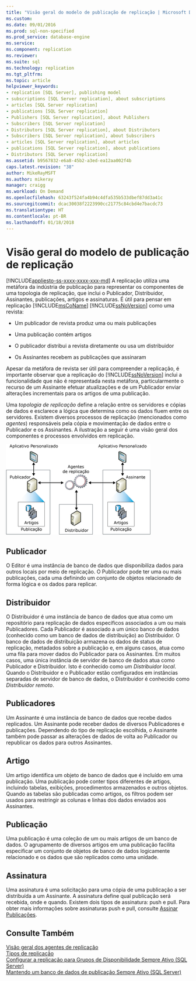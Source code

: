 ```yaml
---
title: "Visão geral do modelo de publicação de replicação | Microsoft Docs"
ms.custom: 
ms.date: 09/01/2016
ms.prod: sql-non-specified
ms.prod_service: database-engine
ms.service: 
ms.component: replication
ms.reviewer: 
ms.suite: sql
ms.technology: replication
ms.tgt_pltfrm: 
ms.topic: article
helpviewer_keywords:
- replication [SQL Server], publishing model
- subscriptions [SQL Server replication], about subscriptions
- articles [SQL Server replication]
- publications [SQL Server replication]
- Publishers [SQL Server replication], about Publishers
- Subscribers [SQL Server replication]
- Distributors [SQL Server replication], about Distributors
- Subscribers [SQL Server replication], about Subscribers
- articles [SQL Server replication], about articles
- publications [SQL Server replication], about publications
- Distributors [SQL Server replication]
ms.assetid: b9567832-e6a8-45b2-a3ed-ea12aa002f4b
caps.latest.revision: "38"
author: MikeRayMSFT
ms.author: mikeray
manager: craigg
ms.workload: On Demand
ms.openlocfilehash: 63243f524fa4b94c4dfa535b533dbef87dd3a41c
ms.sourcegitcommit: dcac30038f2223990cc21775c84cbd4e7bacdc73
ms.translationtype: HT
ms.contentlocale: pt-BR
ms.lasthandoff: 01/18/2018
---
```

# <a name="replication-publishing-model-overview"></a>Visão geral do modelo de publicação de replicação
[!INCLUDE[appliesto-ss-xxxx-xxxx-xxx-md](../../../includes/appliesto-ss-xxxx-xxxx-xxx-md.md)] A replicação utiliza uma metáfora da indústria de publicação para representar os componentes de uma topologia de replicação, que inclui o Publicador, Distribuidor, Assinantes, publicações, artigos e assinaturas. É útil para pensar em replicação [!INCLUDE[msCoName](../../../includes/msconame-md.md)] [!INCLUDE[ssNoVersion](../../../includes/ssnoversion-md.md)] como uma revista:  
  
-   Um publicador de revista produz uma ou mais publicações  
  
-   Uma publicação contém artigos  
  
-   O publicador distribui a revista diretamente ou usa um distribuidor  
  
-   Os Assinantes recebem as publicações que assinaram  
  
 Apesar da metáfora de revista ser útil para compreender a replicação, é importante observar que a replicação do [!INCLUDE[ssNoVersion](../../../includes/ssnoversion-md.md)] inclui a funcionalidade que não é representada nesta metáfora, particularmente o recurso de um Assinante efetuar atualizações e de um Publicador enviar alterações incrementais para os artigos de uma publicação.  
  
 Uma *topologia de replicação* define a relação entre os servidores e cópias de dados e esclarece a lógica que determina como os dados fluem entre os servidores. Existem diversos processos de replicação (mencionados como *agentes*) responsáveis pela cópia e movimentação de dados entre o Publicador e os Assinantes. A ilustração a seguir é uma visão geral dos componentes e processos envolvidos em replicação.  
  
 ![Componentes de replicação e fluxo de dados](../../../relational-databases/replication/publish/media/replintro1.gif "Componentes de replicação e fluxo de dados")  
  
## <a name="publisher"></a>Publicador  
 O Editor é uma instância de banco de dados que disponibiliza dados para outros locais por meio de replicação. O Publicador pode ter uma ou mais publicações, cada uma definindo um conjunto de objetos relacionado de forma lógica e os dados para replicar.  
  
## <a name="distributor"></a>Distribuidor  
 O Distribuidor é uma instância de banco de dados que atua como um repositório para replicação de dados específicos associados a um ou mais Publicadores. Cada Publicador é associado a um único banco de dados (conhecido como um banco de dados de distribuição) ao Distribuidor. O banco de dados de distribuição armazena os dados de status de replicação, metadados sobre a publicação e, em alguns casos, atua como uma fila para mover dados do Publicador para os Assinantes. Em muitos casos, uma única instância de servidor de banco de dados atua como Publicador e Distribuidor. Isto é conhecido como um *Distribuidor local*. Quando o Distribuidor e o Publicador estão configurados em instâncias separadas de servidor de banco de dados, o Distribuidor é conhecido como *Distribuidor remoto*.  
  
## <a name="subscribers"></a>Publicadores  
 Um Assinante é uma instância de banco de dados que recebe dados replicados. Um Assinante pode receber dados de diversos Publicadores e publicações. Dependendo do tipo de replicação escolhida, o Assinante também pode passar as alterações de dados de volta ao Publicador ou republicar os dados para outros Assinantes.  
  
## <a name="article"></a>Artigo  
 Um artigo identifica um objeto de banco de dados que é incluído em uma publicação. Uma publicação pode conter tipos diferentes de artigos, incluindo tabelas, exibições, procedimentos armazenados e outros objetos. Quando as tabelas são publicadas como artigos, os filtros podem ser usados para restringir as colunas e linhas dos dados enviados aos Assinantes.  
  
## <a name="publication"></a>Publicação  
 Uma publicação é uma coleção de um ou mais artigos de um banco de dados. O agrupamento de diversos artigos em uma publicação facilita especificar um conjunto de objetos de banco de dados logicamente relacionado e os dados que são replicados como uma unidade.  
  
## <a name="subscription"></a>Assinatura  
 Uma assinatura é uma solicitação para uma cópia de uma publicação a ser distribuída a um Assinante. A assinatura define qual publicação será recebida, onde e quando. Existem dois tipos de assinatura: push e pull. Para obter mais informações sobre assinaturas push e pull, consulte [Assinar Publicações](../../../relational-databases/replication/subscribe-to-publications.md).  
  
## <a name="see-also"></a>Consulte Também  
 [Visão geral dos agentes de replicação](../../../relational-databases/replication/agents/replication-agents-overview.md)   
 [Tipos de replicação](../../../relational-databases/replication/types-of-replication.md)   
 [Configurar a replicação para Grupos de Disponibilidade Sempre Ativo (SQL Server)](../../../database-engine/availability-groups/windows/configure-replication-for-always-on-availability-groups-sql-server.md)   
 [Mantendo um banco de dados de publicação Sempre Ativo (SQL Server)](../../../database-engine/availability-groups/windows/maintaining-an-always-on-publication-database-sql-server.md)  
  
  
